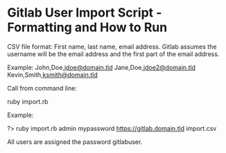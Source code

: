Gitlab User Import Script - Formatting and How to Run
=====================================================
CSV file format:
First name, last name, email address. Gitlab assumes the username will be the email address and the first part of the email address.

Example:
John,Doe,jdoe@domain.tld
Jane,Doe,jdoe2@domain.tld
Kevin,Smith,ksmith@domain.tld

Call from command line:

ruby import.rb <Gitlab Admin Username> <Gitlab Admin Password> <Gitlab Site URL> <CSV File>

Example:

?> ruby import.rb admin mypassword https://gitlab.domain.tld import.csv

All users are assigned the password gitlabuser.
